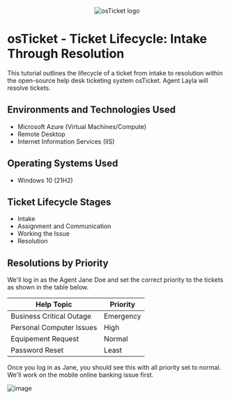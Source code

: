 <p align="center">
<img src="https://i.imgur.com/Clzj7Xs.png" alt="osTicket logo"/>
</p>

<h1>osTicket - Ticket Lifecycle: Intake Through Resolution</h1>
This tutorial outlines the lifecycle of a ticket from intake to resolution within the open-source help desk ticketing system osTicket. Agent Layla will resolve tickets.<br />

<h2>Environments and Technologies Used</h2>

- Microsoft Azure (Virtual Machines/Compute)
- Remote Desktop
- Internet Information Services (IIS)

<h2>Operating Systems Used </h2>

- Windows 10</b> (21H2)

<h2>Ticket Lifecycle Stages</h2>


- Intake
- Assignment and Communication
- Working the Issue
- Resolution

<h2>Resolutions by Priority</h2>

We'll log in as the Agent Jane Doe and set the correct priority to the tickets as shown in the table below.


Help Topic  | Priority
------------- | -------------
Business Critical Outage  | Emergency
Personal Computer Issues  | High
Equipement Request        | Normal
Password Reset            | Least

Once you log in as Jane, you should see this with all priority set to normal. We'll work on the mobile online banking issue first. 

![image](https://github.com/riquewill1977/osticket-lifecycle/assets/139101776/65dd4724-ef9d-4af7-b3d2-62a27a5915c5)






